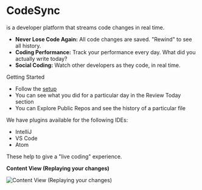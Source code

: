 # CodeSync
is a developer platform that streams code changes in real time.

*   <span>**Never Lose Code Again:** </span><span>All code changes are saved. "Rewind" to see all history.</span>
*   <span>**Coding Performance:** </span><span>Track your performance every day. What did you actually write today?</span>
*   <span>**Social Coding:** </span><span>Watch other developers as they code, in real time.</span>

Getting Started

*   Follow the [setup](https://www.codesync.com/install)
*   You can see what you did for a particular day in the Review Today section
*   You can Explore Public Repos and see the history of a particular file

We have plugins available for the following IDEs:

*   IntelliJ
*   VS Code
*   Atom

These help to give a "live coding" experience.


**Content View (Replaying your changes)**

![Content View (Replaying your changes)](https://codesync-images.s3.amazonaws.com/codesync-live-coding.gif)
